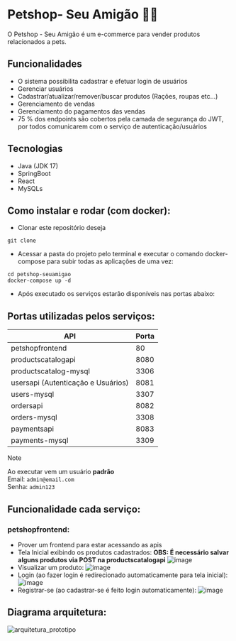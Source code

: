 # Petshop- Seu Amigão 🐶🐱

O Petshop - Seu Amigão é um e-commerce para vender produtos relacionados a pets.

## Funcionalidades
- O sistema possibilita cadastrar e efetuar login de usuários
- Gerenciar usuários
- Cadastrar/atualizar/remover/buscar produtos (Rações, roupas etc...)
- Gerenciamento de vendas
- Gerenciamento do pagamentos das vendas
- 75 % dos endpoints são cobertos pela camada de segurança do JWT, por todos comunicarem com o serviço de autenticação/usuários

## Tecnologias
- Java (JDK 17)
- SpringBoot
- React
- MySQLs

## Como instalar e rodar (com docker):
- Clonar este repositório deseja
```
git clone 
```
- Acessar a pasta do projeto pelo terminal e executar o comando docker-compose para subir todas as aplicações de uma vez:
```
cd petshop-seuamigao
docker-compose up -d
```
- Após executado os serviços estarão disponíveis nas portas abaixo:

## Portas utilizadas pelos serviços:
| API | Porta |
| --- | ----- |
| petshopfrontend | 80 |
| productscatalogapi | 8080 |
| productscatalog-mysql | 3306 |
| usersapi (Autenticação e Usuários) | 8081 |
| users-mysql | 3307 |
| ordersapi | 8082 |
| orders-mysql | 3308 |
| paymentsapi | 8083 |
| payments-mysql | 3309 |

> [!NOTE]
> Ao executar vem um usuário **padrão**  
> Email: `admin@email.com`  
> Senha: `admin123`

## Funcionalidade cada serviço:
### petshopfrontend:
- Prover um frontend para estar acessando as apis
- Tela Inicial exibindo os produtos cadastrados:
**OBS: É necessário salvar alguns produtos via POST na productscatalogapi**
![image](https://github.com/user-attachments/assets/de4a5c0d-b5e0-4b76-95fc-62f67d4ba382)
- Visualizar um produto:
![image](https://github.com/user-attachments/assets/1e52c9d3-69d1-4bfe-998c-a49664109fae)
- Login (ao fazer login é redirecionado automaticamente para tela inicial):
![image](https://github.com/user-attachments/assets/fe211d1b-be44-42a7-b5c8-2cc4d49d0e39)
- Registrar-se (ao cadastrar-se é feito login automaticamente):
![image](https://github.com/user-attachments/assets/ced41883-4ad8-46b5-9db4-7555a5cfcc4c)


## Diagrama arquitetura:
![arquitetura_prototipo](https://github.com/user-attachments/assets/4f5ce2dd-f03c-4f39-addd-6a254992552b)
